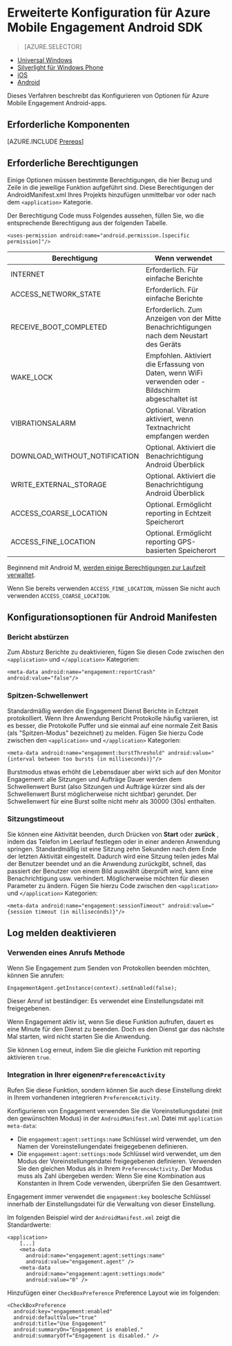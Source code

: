 <properties
    pageTitle="Erweiterte Konfiguration für Azure Mobile Engagement Android SDK"
    description="Beschreibt die erweiterte Konfigurationsoptionen, einschließlich der Android Manifest mit Azure Mobile Engagement Android SDK"
    services="mobile-engagement"
    documentationCenter="mobile"
    authors="piyushjo"
    manager="erikre"
    editor="" />

<tags
    ms.service="mobile-engagement"
    ms.workload="mobile"
    ms.tgt_pltfrm="mobile-android"
    ms.devlang="Java"
    ms.topic="article"
    ms.date="10/04/2016"
    ms.author="piyushjo;ricksal" />

# <a name="advanced-configuration-for-azure-mobile-engagement-android-sdk"></a>Erweiterte Konfiguration für Azure Mobile Engagement Android SDK

> [AZURE.SELECTOR]
- [Universal Windows](mobile-engagement-windows-store-advanced-configuration.md)
- [Silverlight für Windows Phone](mobile-engagement-windows-phone-integrate-engagement.md)
- [iOS](mobile-engagement-ios-integrate-engagement.md)
- [Android](mobile-engagement-android-advanced-configuration.md)

Dieses Verfahren beschreibt das Konfigurieren von Optionen für Azure Mobile Engagement Android-apps.

## <a name="prerequisites"></a>Erforderliche Komponenten

[AZURE.INCLUDE [Prereqs](../../includes/mobile-engagement-android-prereqs.md)]

## <a name="permission-requirements"></a>Erforderliche Berechtigungen
Einige Optionen müssen bestimmte Berechtigungen, die hier Bezug und Zeile in die jeweilige Funktion aufgeführt sind. Diese Berechtigungen der AndroidManifest.xml Ihres Projekts hinzufügen unmittelbar vor oder nach dem `<application>` Kategorie.

Der Berechtigung Code muss Folgendes aussehen, füllen Sie, wo die entsprechende Berechtigung aus der folgenden Tabelle.

    <uses-permission android:name="android.permission.[specific permission]"/>


| Berechtigung | Wenn verwendet |
| ---------- | --------- |
| INTERNET | Erforderlich. Für einfache Berichte |
| ACCESS_NETWORK_STATE | Erforderlich. Für einfache Berichte |
| RECEIVE_BOOT_COMPLETED | Erforderlich. Zum Anzeigen von der Mitte Benachrichtigungen nach dem Neustart des Geräts |
| WAKE_LOCK | Empfohlen. Aktiviert die Erfassung von Daten, wenn WiFi verwenden oder -Bildschirm abgeschaltet ist |
| VIBRATIONSALARM | Optional. Vibration aktiviert, wenn Textnachricht empfangen werden |
| DOWNLOAD_WITHOUT_NOTIFICATION | Optional. Aktiviert die Benachrichtigung Android Überblick |
| WRITE_EXTERNAL_STORAGE | Optional. Aktiviert die Benachrichtigung Android Überblick |
| ACCESS_COARSE_LOCATION | Optional. Ermöglicht reporting in Echtzeit Speicherort |
| ACCESS_FINE_LOCATION | Optional. Ermöglicht reporting GPS-basierten Speicherort |

Beginnend mit Android M, [werden einige Berechtigungen zur Laufzeit verwaltet](mobile-engagement-android-location-reporting.md#Android-M-Permissions).

Wenn Sie bereits verwenden ``ACCESS_FINE_LOCATION``, müssen Sie nicht auch verwenden ``ACCESS_COARSE_LOCATION``.

## <a name="android-manifest-configuration-options"></a>Konfigurationsoptionen für Android Manifesten

### <a name="crash-report"></a>Bericht abstürzen

Zum Absturz Berichte zu deaktivieren, fügen Sie diesen Code zwischen den `<application>` und `</application>` Kategorien:

    <meta-data android:name="engagement:reportCrash" android:value="false"/>

### <a name="burst-threshold"></a>Spitzen-Schwellenwert

Standardmäßig werden die Engagement Dienst Berichte in Echtzeit protokolliert. Wenn Ihre Anwendung Bericht Protokolle häufig variieren, ist es besser, die Protokolle Puffer und sie einmal auf eine normale Zeit Basis (als "Spitzen-Modus" bezeichnet) zu melden. Fügen Sie hierzu Code zwischen den `<application>` und `</application>` Kategorien:

    <meta-data android:name="engagement:burstThreshold" android:value="{interval between too bursts (in milliseconds)}"/>

Burstmodus etwas erhöht die Lebensdauer aber wirkt sich auf den Monitor Engagement: alle Sitzungen und Aufträge Dauer werden dem Schwellenwert Burst (also Sitzungen und Aufträge kürzer sind als der Schwellenwert Burst möglicherweise nicht sichtbar) gerundet. Der Schwellenwert für eine Burst sollte nicht mehr als 30000 (30s) enthalten.

### <a name="session-timeout"></a>Sitzungstimeout

 Sie können eine Aktivität beenden, durch Drücken von **Start** oder **zurück** , indem das Telefon im Leerlauf festlegen oder in einer anderen Anwendung springen. Standardmäßig ist eine Sitzung zehn Sekunden nach dem Ende der letzten Aktivität eingestellt. Dadurch wird eine Sitzung teilen jedes Mal der Benutzer beendet und an die Anwendung zurückgibt, schnell, das passiert der Benutzer von einem Bild auswählt überprüft wird, kann eine Benachrichtigung usw. verhindert. Möglicherweise möchten für diesen Parameter zu ändern. Fügen Sie hierzu Code zwischen den `<application>` und `</application>` Kategorien:

    <meta-data android:name="engagement:sessionTimeout" android:value="{session timeout (in milliseconds)}"/>

## <a name="disable-log-reporting"></a>Log melden deaktivieren

### <a name="using-a-method-call"></a>Verwenden eines Anrufs Methode

Wenn Sie Engagement zum Senden von Protokollen beenden möchten, können Sie anrufen:

    EngagementAgent.getInstance(context).setEnabled(false);

Dieser Anruf ist beständiger: Es verwendet eine Einstellungsdatei mit freigegebenen.

Wenn Engagement aktiv ist, wenn Sie diese Funktion aufrufen, dauert es eine Minute für den Dienst zu beenden. Doch es den Dienst gar das nächste Mal starten, wird nicht starten Sie die Anwendung.

Sie können Log erneut, indem Sie die gleiche Funktion mit reporting aktivieren `true`.

### <a name="integration-in-your-own-preferenceactivity"></a>Integration in Ihrer eigenen`PreferenceActivity`

Rufen Sie diese Funktion, sondern können Sie auch diese Einstellung direkt in Ihrem vorhandenen integrieren `PreferenceActivity`.

Konfigurieren von Engagement verwenden Sie die Voreinstellungsdatei (mit den gewünschten Modus) in der `AndroidManifest.xml` Datei mit `application meta-data`:

-   Die `engagement:agent:settings:name` Schlüssel wird verwendet, um den Namen der Voreinstellungendatei freigegebenen definieren.
-   Die `engagement:agent:settings:mode` Schlüssel wird verwendet, um den Modus der Voreinstellungendatei freigegebenen definieren. Verwenden Sie den gleichen Modus als in Ihrem `PreferenceActivity`. Der Modus muss als Zahl übergeben werden: Wenn Sie eine Kombination aus Konstanten in Ihrem Code verwenden, überprüfen Sie den Gesamtwert.

Engagement immer verwendet die `engagement:key` boolesche Schlüssel innerhalb der Einstellungsdatei für die Verwaltung von dieser Einstellung.

Im folgenden Beispiel wird der `AndroidManifest.xml` zeigt die Standardwerte:

    <application>
        [...]
        <meta-data
          android:name="engagement:agent:settings:name"
          android:value="engagement.agent" />
        <meta-data
          android:name="engagement:agent:settings:mode"
          android:value="0" />

Hinzufügen einer `CheckBoxPreference` Preference Layout wie im folgenden:

    <CheckBoxPreference
      android:key="engagement:enabled"
      android:defaultValue="true"
      android:title="Use Engagement"
      android:summaryOn="Engagement is enabled."
      android:summaryOff="Engagement is disabled." />
